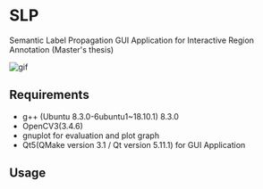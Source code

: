 # SLP
Semantic Label Propagation GUI Application for Interactive Region Annotation (Master's thesis)

![gif](https://github.com/kuboyoo/SLP/blob/master/assets/demo_SLP.gif)

## Requirements
* g++ (Ubuntu 8.3.0-6ubuntu1~18.10.1) 8.3.0
* OpenCV3(3.4.6)
* gnuplot for evaluation and plot graph
* Qt5(QMake version 3.1 / Qt version 5.11.1) for GUI Application

## Usage
